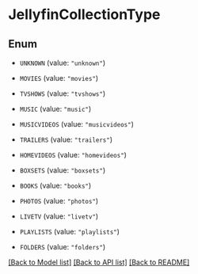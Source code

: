 # JellyfinCollectionType

## Enum


* `UNKNOWN` (value: `"unknown"`)

* `MOVIES` (value: `"movies"`)

* `TVSHOWS` (value: `"tvshows"`)

* `MUSIC` (value: `"music"`)

* `MUSICVIDEOS` (value: `"musicvideos"`)

* `TRAILERS` (value: `"trailers"`)

* `HOMEVIDEOS` (value: `"homevideos"`)

* `BOXSETS` (value: `"boxsets"`)

* `BOOKS` (value: `"books"`)

* `PHOTOS` (value: `"photos"`)

* `LIVETV` (value: `"livetv"`)

* `PLAYLISTS` (value: `"playlists"`)

* `FOLDERS` (value: `"folders"`)


[[Back to Model list]](../README.md#documentation-for-models) [[Back to API list]](../README.md#documentation-for-api-endpoints) [[Back to README]](../README.md)


